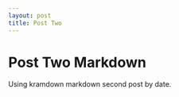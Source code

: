 ```yaml
---
layout: post
title: Post Two
---
```


# Post Two Markdown

Using kramdown markdown second post by date.
